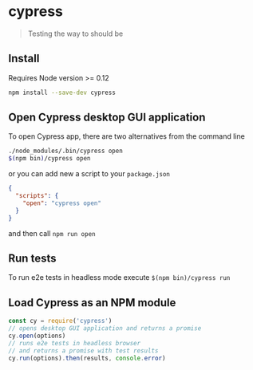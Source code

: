 # cypress

> Testing the way to should be

## Install

Requires Node version >= 0.12

```sh
npm install --save-dev cypress
```

## Open Cypress desktop GUI application

To open Cypress app, there are two alternatives from the
command line

```sh
./node_modules/.bin/cypress open
$(npm bin)/cypress open
```

or you can add new a script to your `package.json`

```json
{
  "scripts": {
    "open": "cypress open"
  }
}
```

and then call `npm run open`

## Run tests

To run e2e tests in headless mode execute `$(npm bin)/cypress run`

## Load Cypress as an NPM module

```js
const cy = require('cypress')
// opens desktop GUI application and returns a promise
cy.open(options)
// runs e2e tests in headless browser
// and returns a promise with test results
cy.run(options).then(results, console.error)
```
